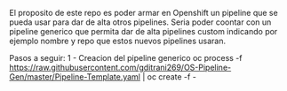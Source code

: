 El proposito de este repo es poder armar en Openshift un pipeline que se pueda usar para dar de alta otros pipelines.
Seria poder coontar con un pipeline generico que permita dar de alta pipelines custom indicando por ejemplo nombre y repo que estos nuevos pipelines usaran.

Pasos a seguir:
1 - Creacion del pipeline generico
oc process -f https://raw.githubusercontent.com/gditrani269/OS-Pipeline-Gen/master/Pipeline-Template.yaml | oc create -f -

